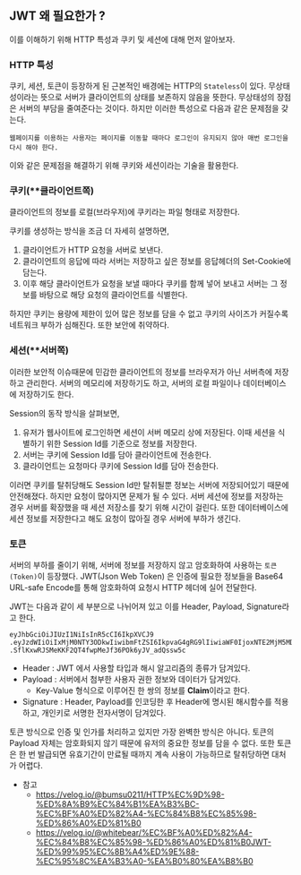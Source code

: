 ## JWT 왜 필요한가 ?

이를 이해하기 위해 HTTP 특성과 쿠키 및 세션에 대해 먼저 알아보자.

### HTTP 특성

쿠키, 세션, 토큰이 등장하게 된 근본적인 배경에는 HTTP의 `Stateless`이 있다. 무상태성이라는 뜻으로 서버가 클라이언트의 상태를 보존하지 않음을 뜻한다. 무상태성의 장점은 서버의 부담을 줄여준다는 것이다. 하지만 이러한 특성으로 다음과 같은 문제점을 갖는다.

`웹페이지를 이용하는 사용자는 페이지를 이동할 때마다 로그인이 유지되지 않아 매번 로그인을 다시 해야 한다.`

이와 같은 문제점을 해결하기 위해 쿠키와 세션이라는 기술을 활용한다.

### 쿠키(**클라이언트쪽)

클라이언트의 정보를 로컬(브라우저)에 쿠키라는 파일 형태로 저장한다.

쿠키를 생성하는 방식을 조금 더 자세히 설명하면,

1. 클라이언트가 HTTP 요청을 서버로 보낸다.
2. 클라이언트의 응답에 따라 서버는 저장하고 싶은 정보를 응답헤더의 Set-Cookie에 담는다.
3. 이후 해당 클라이언트가 요청을 보낼 때마다 쿠키를 함께 넣어 보내고 서버는 그 정보를 바탕으로 해당 요청의 클라이언트를 식별한다.

하지만 쿠키는 용량에 제한이 있어 많은 정보를 담을 수 없고 쿠키의 사이즈가 커질수록 네트워크 부하가 심해진다. 또한 보안에 취약하다.

### 세션(**서버쪽)

이러한 보안적 이슈때문에 민감한 클라이언트의 정보를 브라우저가 아닌 서버측에 저장하고 관리한다. 서버의 메모리에 저장하기도 하고, 서버의 로컬 파일이나 데이터베이스에 저장하기도 한다.

Session의 동작 방식을 살펴보면,

1. 유저가 웹사이트에 로그인하면 세션이 서버 메모리 상에 저장된다. 이때 세션을 식별하기 위한 Session Id를 기준으로 정보를 저장한다.
2. 서버는 쿠키에 Session Id를 담아 클라이언트에 전송한다.
3. 클라이언트는 요청마다 쿠키에 Session Id를 담아 전송한다.

이러면 쿠키를 탈취당해도 Session Id만 탈취될뿐 정보는 서버에 저장되어있기 때문에 안전해졌다. 하지만 요청이 많아지면 문제가 될 수 있다. 서버 세션에 정보를 저장하는 경우 서버를 확장했을 때 세션 저장소를 찾기 위해 시간이 걸린다. 또한 데이터베이스에 세션 정보를 저장한다고 해도 요청이 많아질 경우 서버에 부하가 생긴다.

### 토큰

서버의 부하를 줄이기 위해, 서버에 정보를 저장하지 않고 암호화하여 사용하는 `토큰(Token)`이 등장했다. JWT(Json Web Token) 은 인증에 필요한 정보들을 Base64 URL-safe Encode를 통해 암호화하여 요청시 HTTP 헤더에 실어 전달한다.

JWT는 다음과 같이 세 부분으로 나뉘어져 있고 이를 Header, Payload, Signature라고 한다.

```
eyJhbGciOiJIUzI1NiIsInR5cCI6IkpXVCJ9
.eyJzdWIiOiIxMjM0NTY3ODkwIiwibmFtZSI6IkpvaG4gRG9lIiwiaWF0IjoxNTE2MjM5MDIyfQ
.SflKxwRJSMeKKF2QT4fwpMeJf36POk6yJV_adQssw5c
```

- Header : JWT 에서 사용할 타입과 해시 알고리즘의 종류가 담겨있다.
- Payload : 서버에서 첨부한 사용자 권한 정보와 데이터가 담겨있다.
    - Key-Value 형식으로 이루어진 한 쌍의 정보를 **Claim**이라고 한다.
- Signature : Header, Payload를 인코딩한 후 Header에 명시된 해시함수를 적용하고, 개인키로 서명한 전자서명이 담겨있다.

토큰 방식으로 인증 및 인가를 처리하고 있지만 가장 완벽한 방식은 아니다. 토큰의 Payload 자체는 암호화되지 않기 때문에 유저의 중요한 정보를 담을 수 없다. 또한 토큰은 한 번 발급되면 유효기간이 만료될 때까지 계속 사용이 가능하므로 탈취당하면 대처가 어렵다.

- 참고
    - https://velog.io/@bumsu0211/HTTP%EC%9D%98-%ED%8A%B9%EC%84%B1%EA%B3%BC-%EC%BF%A0%ED%82%A4-%EC%84%B8%EC%85%98-%ED%86%A0%ED%81%B0
    - https://velog.io/@whitebear/%EC%BF%A0%ED%82%A4-%EC%84%B8%EC%85%98-%ED%86%A0%ED%81%B0JWT-%ED%99%95%EC%8B%A4%ED%9E%88-%EC%95%8C%EA%B3%A0-%EA%B0%80%EA%B8%B0